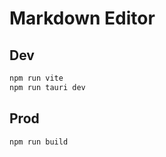 # Markdown Editor

## Dev

```sh
npm run vite
npm run tauri dev
```

## Prod

```sh
npm run build
```

